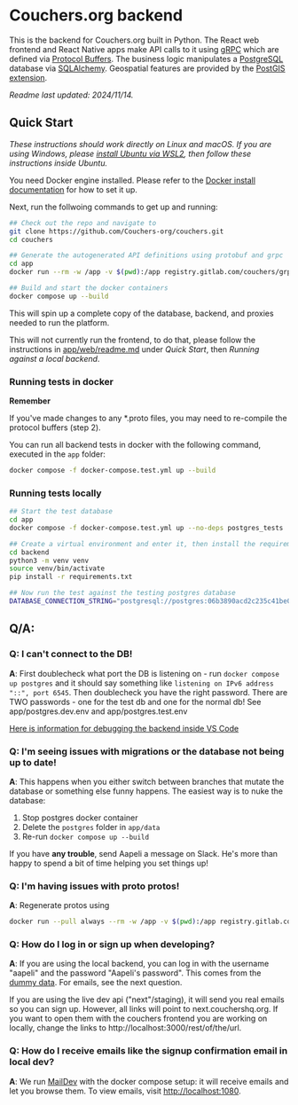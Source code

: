 # Couchers.org backend

This is the backend for Couchers.org built in Python. The React web frontend and React Native apps make API calls to it using [gRPC](https://grpc.io/) which are defined via [Protocol Buffers](https://protobuf.dev/). The business logic manipulates a [PostgreSQL](https://www.postgresql.org/) database via [SQLAlchemy](https://www.sqlalchemy.org/). Geospatial features are provided by the [PostGIS extension](https://postgis.net/).

*Readme last updated: 2024/11/14.*

## Quick Start

*These instructions should work directly on Linux and macOS. If you are using Windows, please [install Ubuntu via WSL2](https://documentation.ubuntu.com/wsl/en/latest/guides/install-ubuntu-wsl2/), then follow these instructions inside Ubuntu.*

You need Docker engine installed. Please refer to the [Docker install documentation](https://docs.docker.com/engine/install/) for how to set it up.

Next, run the follwoing commands to get up and running:

```sh
## Check out the repo and navigate to
git clone https://github.com/Couchers-org/couchers.git
cd couchers

## Generate the autogenerated API definitions using protobuf and grpc
cd app
docker run --rm -w /app -v $(pwd):/app registry.gitlab.com/couchers/grpc ./generate_protos.sh

## Build and start the docker containers
docker compose up --build
```

This will spin up a complete copy of the database, backend, and proxies needed to run the platform.

This will not currently run the frontend, to do that, please follow the instructions in [app/web/readme.md](../web/readme.md) under *Quick Start*, then *Running against a local backend*.

### Running tests in docker

**Remember** 

If you've made changes to any \*.proto files, you may need to re-compile the protocol buffers (step 2).

You can run all backend tests in docker with the following command, executed in the `app` folder:

```sh
docker compose -f docker-compose.test.yml up --build
```

### Running tests locally

```sh
## Start the test database
cd app
docker compose -f docker-compose.test.yml up --no-deps postgres_tests

## Create a virtual environment and enter it, then install the requirements.
cd backend
python3 -m venv venv
source venv/bin/activate
pip install -r requirements.txt

## Now run the test against the testing postgres database
DATABASE_CONNECTION_STRING="postgresql://postgres:06b3890acd2c235c41be0bbfe22f1b386a04bf02eedf8c977486355616be2aa1@localhost:6544/postgres" pytest src/tests/
```

## Q/A:

### Q: I can't connect to the DB!

**A**: First doublecheck what port the DB is listening on - run `docker compose up postgres` and it should say something like `listening on IPv6 address "::", port 6545`. Then doublecheck you have the right password. There are TWO passwords - one for the test db and one for the normal db! See app/postgres.dev.env and app/postgres.test.env

[Here is information for debugging the backend inside VS Code](/docs/backend-in-vscode.md)

### Q: I'm seeing issues with migrations or the database not being up to date!

**A**: This happens when you either switch between branches that mutate the database or something else funny happens. The easiest way is to nuke the database:

1. Stop postgres docker container
2. Delete the `postgres` folder in `app/data`
3. Re-run `docker compose up --build`

If you have **any trouble**, send Aapeli a message on Slack. He's more than happy to spend a bit of time helping you set things up!

### Q: I'm having issues with proto protos!

**A**: Regenerate protos using

```sh
docker run --pull always --rm -w /app -v $(pwd):/app registry.gitlab.com/couchers/grpc ./generate_protos.sh
```

### Q: How do I log in or sign up when developing?

**A**: If you are using the local backend, you can log in with the username "aapeli" and the password "Aapeli's password". This comes from the [dummy data](https://github.com/Couchers-org/couchers/blob/develop/app/backend/src/data/dummy_users.json). For emails, see the next question.

If you are using the live dev api ("next"/staging), it will send you real emails so you can sign up. However, all links will point to next.couchershq.org. If you want to open them with the couchers frontend you are working on locally, change the links to http://localhost:3000/rest/of/the/url.

### Q: How do I receive emails like the signup confirmation email in local dev?

**A**: We run [MailDev](https://github.com/maildev/maildev) with the docker compose setup: it will receive emails and let you browse them. To view emails, visit <http://localhost:1080>.
